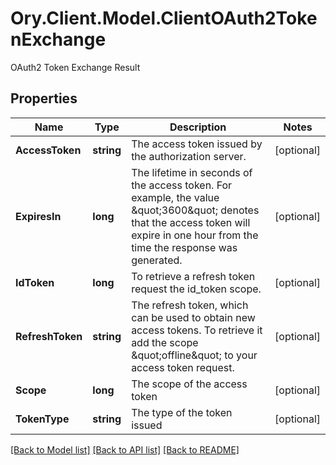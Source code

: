 # Ory.Client.Model.ClientOAuth2TokenExchange
OAuth2 Token Exchange Result

## Properties

Name | Type | Description | Notes
------------ | ------------- | ------------- | -------------
**AccessToken** | **string** | The access token issued by the authorization server. | [optional] 
**ExpiresIn** | **long** | The lifetime in seconds of the access token. For example, the value \&quot;3600\&quot; denotes that the access token will expire in one hour from the time the response was generated. | [optional] 
**IdToken** | **long** | To retrieve a refresh token request the id_token scope. | [optional] 
**RefreshToken** | **string** | The refresh token, which can be used to obtain new access tokens. To retrieve it add the scope \&quot;offline\&quot; to your access token request. | [optional] 
**Scope** | **long** | The scope of the access token | [optional] 
**TokenType** | **string** | The type of the token issued | [optional] 

[[Back to Model list]](../README.md#documentation-for-models) [[Back to API list]](../README.md#documentation-for-api-endpoints) [[Back to README]](../README.md)

